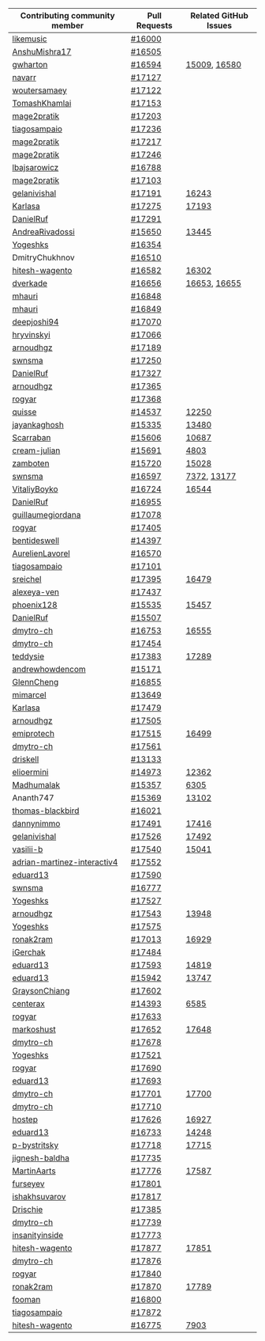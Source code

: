 
| Contributing community member | Pull Requests | Related GitHub Issues |
| ------- | ------- | ------- |
| [likemusic](https://github.com/likemusic) | [#16000](https://github.com/magento/magento2/pull/16000) |  |
| [AnshuMishra17](https://github.com/AnshuMishra17) | [#16505](https://github.com/magento/magento2/pull/16505) |  |
| [gwharton](https://github.com/gwharton) | [#16594](https://github.com/magento/magento2/pull/16594) | [15009](https://github.com/magento/magento2/issues/15009), [16580](https://github.com/magento/magento2/issues/16580) |
| [navarr](https://github.com/navarr) | [#17127](https://github.com/magento/magento2/pull/17127) |  |
| [woutersamaey](https://github.com/woutersamaey) | [#17122](https://github.com/magento/magento2/pull/17122) |  |
| [TomashKhamlai](https://github.com/TomashKhamlai) | [#17153](https://github.com/magento/magento2/pull/17153) |  |
| [mage2pratik](https://github.com/mage2pratik) | [#17203](https://github.com/magento/magento2/pull/17203) |  |
| [tiagosampaio](https://github.com/tiagosampaio) | [#17236](https://github.com/magento/magento2/pull/17236) |  |
| [mage2pratik](https://github.com/mage2pratik) | [#17217](https://github.com/magento/magento2/pull/17217) |  |
| [mage2pratik](https://github.com/mage2pratik) | [#17246](https://github.com/magento/magento2/pull/17246) |  |
| [lbajsarowicz](https://github.com/lbajsarowicz) | [#16788](https://github.com/magento/magento2/pull/16788) |  |
| [mage2pratik](https://github.com/mage2pratik) | [#17103](https://github.com/magento/magento2/pull/17103) |  |
| [gelanivishal](https://github.com/gelanivishal) | [#17191](https://github.com/magento/magento2/pull/17191) | [16243](https://github.com/magento/magento2/issues/16243) |
| [Karlasa](https://github.com/Karlasa) | [#17275](https://github.com/magento/magento2/pull/17275) | [17193](https://github.com/magento/magento2/issues/17193) |
| [DanielRuf](https://github.com/DanielRuf) | [#17291](https://github.com/magento/magento2/pull/17291) |  |
| [AndreaRivadossi](https://github.com/AndreaRivadossi) | [#15650](https://github.com/magento/magento2/pull/15650) | [13445](https://github.com/magento/magento2/issues/13445) |
| [Yogeshks](https://github.com/Yogeshks) | [#16354](https://github.com/magento/magento2/pull/16354) |  |
| DmitryChukhnov | [#16510](https://github.com/magento/magento2/pull/16510) |  |
| [hitesh-wagento](https://github.com/hitesh-wagento) | [#16582](https://github.com/magento/magento2/pull/16582) | [16302](https://github.com/magento/magento2/issues/16302) |
| [dverkade](https://github.com/dverkade) | [#16656](https://github.com/magento/magento2/pull/16656) | [16653](https://github.com/magento/magento2/issues/16653), [16655](https://github.com/magento/magento2/issues/16655) |
| [mhauri](https://github.com/mhauri) | [#16848](https://github.com/magento/magento2/pull/16848) |  |
| [mhauri](https://github.com/mhauri) | [#16849](https://github.com/magento/magento2/pull/16849) |  |
| [deepjoshi94](https://github.com/deepjoshi94) | [#17070](https://github.com/magento/magento2/pull/17070) |  |
| [hryvinskyi](https://github.com/hryvinskyi) | [#17066](https://github.com/magento/magento2/pull/17066) |  |
| [arnoudhgz](https://github.com/arnoudhgz) | [#17189](https://github.com/magento/magento2/pull/17189) |  |
| [swnsma](https://github.com/swnsma) | [#17250](https://github.com/magento/magento2/pull/17250) |  |
| [DanielRuf](https://github.com/DanielRuf) | [#17327](https://github.com/magento/magento2/pull/17327) |  |
| [arnoudhgz](https://github.com/arnoudhgz) | [#17365](https://github.com/magento/magento2/pull/17365) |  |
| [rogyar](https://github.com/rogyar) | [#17368](https://github.com/magento/magento2/pull/17368) |  |
| [quisse](https://github.com/quisse) | [#14537](https://github.com/magento/magento2/pull/14537) | [12250](https://github.com/magento/magento2/issues/12250) |
| [jayankaghosh](https://github.com/jayankaghosh) | [#15335](https://github.com/magento/magento2/pull/15335) | [13480](https://github.com/magento/magento2/issues/13480) |
| [Scarraban](https://github.com/Scarraban) | [#15606](https://github.com/magento/magento2/pull/15606) | [10687](https://github.com/magento/magento2/issues/10687) |
| [cream-julian](https://github.com/cream-julian) | [#15691](https://github.com/magento/magento2/pull/15691) | [4803](https://github.com/magento/magento2/issues/4803) |
| [zamboten](https://github.com/zamboten) | [#15720](https://github.com/magento/magento2/pull/15720) | [15028](https://github.com/magento/magento2/issues/15028) |
| [swnsma](https://github.com/swnsma) | [#16597](https://github.com/magento/magento2/pull/16597) | [7372](https://github.com/magento/magento2/issues/7372), [13177](https://github.com/magento/magento2/issues/13177) |
| [VitaliyBoyko](https://github.com/VitaliyBoyko) | [#16724](https://github.com/magento/magento2/pull/16724) | [16544](https://github.com/magento/magento2/issues/16544) |
| [DanielRuf](https://github.com/DanielRuf) | [#16955](https://github.com/magento/magento2/pull/16955) |  |
| [guillaumegiordana](https://github.com/guillaumegiordana) | [#17078](https://github.com/magento/magento2/pull/17078) |  |
| [rogyar](https://github.com/rogyar) | [#17405](https://github.com/magento/magento2/pull/17405) |  |
| [bentideswell](https://github.com/bentideswell) | [#14397](https://github.com/magento/magento2/pull/14397) |  |
| [AurelienLavorel](https://github.com/AurelienLavorel) | [#16570](https://github.com/magento/magento2/pull/16570) |  |
| [tiagosampaio](https://github.com/tiagosampaio) | [#17101](https://github.com/magento/magento2/pull/17101) |  |
| [sreichel](https://github.com/sreichel) | [#17395](https://github.com/magento/magento2/pull/17395) | [16479](https://github.com/magento/magento2/issues/16479) |
| [alexeya-ven](https://github.com/alexeya-ven) | [#17437](https://github.com/magento/magento2/pull/17437) |  |
| [phoenix128](https://github.com/phoenix128) | [#15535](https://github.com/magento/magento2/pull/15535) | [15457](https://github.com/magento/magento2/issues/15457) |
| [DanielRuf](https://github.com/DanielRuf) | [#15507](https://github.com/magento/magento2/pull/15507) |  |
| [dmytro-ch](https://github.com/dmytro-ch) | [#16753](https://github.com/magento/magento2/pull/16753) | [16555](https://github.com/magento/magento2/issues/16555) |
| [dmytro-ch](https://github.com/dmytro-ch) | [#17454](https://github.com/magento/magento2/pull/17454) |  |
| [teddysie](https://github.com/teddysie) | [#17383](https://github.com/magento/magento2/pull/17383) | [17289](https://github.com/magento/magento2/issues/17289) |
| [andrewhowdencom](https://github.com/andrewhowdencom) | [#15171](https://github.com/magento/magento2/pull/15171) |  |
| [GlennCheng](https://github.com/GlennCheng) | [#16855](https://github.com/magento/magento2/pull/16855) |  |
| [mimarcel](https://github.com/mimarcel) | [#13649](https://github.com/magento/magento2/pull/13649) |  |
| [Karlasa](https://github.com/Karlasa) | [#17479](https://github.com/magento/magento2/pull/17479) |  |
| [arnoudhgz](https://github.com/arnoudhgz) | [#17505](https://github.com/magento/magento2/pull/17505) |  |
| [emiprotech](https://github.com/emiprotech) | [#17515](https://github.com/magento/magento2/pull/17515) | [16499](https://github.com/magento/magento2/issues/16499) |
| [dmytro-ch](https://github.com/dmytro-ch) | [#17561](https://github.com/magento/magento2/pull/17561) |  |
| [driskell](https://github.com/driskell) | [#13133](https://github.com/magento/magento2/pull/13133) |  |
| [elioermini](https://github.com/elioermini) | [#14973](https://github.com/magento/magento2/pull/14973) | [12362](https://github.com/magento/magento2/issues/12362) |
| [Madhumalak](https://github.com/Madhumalak) | [#15357](https://github.com/magento/magento2/pull/15357) | [6305](https://github.com/magento/magento2/issues/6305) |
| Ananth747| [#15369](https://github.com/magento/magento2/pull/15369) | [13102](https://github.com/magento/magento2/issues/13102) |
| [thomas-blackbird](https://github.com/thomas-blackbird) | [#16021](https://github.com/magento/magento2/pull/16021) |  |
| [dannynimmo](https://github.com/dannynimmo) | [#17491](https://github.com/magento/magento2/pull/17491) | [17416](https://github.com/magento/magento2/issues/17416) |
| [gelanivishal](https://github.com/gelanivishal) | [#17526](https://github.com/magento/magento2/pull/17526) | [17492](https://github.com/magento/magento2/issues/17492) |
| [vasilii-b](https://github.com/vasilii-b) | [#17540](https://github.com/magento/magento2/pull/17540) | [15041](https://github.com/magento/magento2/issues/15041) |
| [adrian-martinez-interactiv4](https://github.com/adrian-martinez-interactiv4) | [#17552](https://github.com/magento/magento2/pull/17552) |  |
| [eduard13](https://github.com/eduard13) | [#17590](https://github.com/magento/magento2/pull/17590) |  |
| [swnsma](https://github.com/swnsma) | [#16777](https://github.com/magento/magento2/pull/16777) |  |
| [Yogeshks](https://github.com/Yogeshks) | [#17527](https://github.com/magento/magento2/pull/17527) |  |
| [arnoudhgz](https://github.com/arnoudhgz) | [#17543](https://github.com/magento/magento2/pull/17543) | [13948](https://github.com/magento/magento2/issues/13948) |
| [Yogeshks](https://github.com/Yogeshks) | [#17575](https://github.com/magento/magento2/pull/17575) |  |
| [ronak2ram](https://github.com/ronak2ram) | [#17013](https://github.com/magento/magento2/pull/17013) | [16929](https://github.com/magento/magento2/issues/16929) |
| [iGerchak](https://github.com/iGerchak) | [#17484](https://github.com/magento/magento2/pull/17484) |  |
| [eduard13](https://github.com/eduard13) | [#17593](https://github.com/magento/magento2/pull/17593) | [14819](https://github.com/magento/magento2/issues/14819) |
| [eduard13](https://github.com/eduard13) | [#15942](https://github.com/magento/magento2/pull/15942) | [13747](https://github.com/magento/magento2/issues/13747) |
| [GraysonChiang](https://github.com/GraysonChiang) | [#17602](https://github.com/magento/magento2/pull/17602) |  |
| [centerax](https://github.com/centerax) | [#14393](https://github.com/magento/magento2/pull/14393) | [6585](https://github.com/magento/magento2/issues/6585) |
| [rogyar](https://github.com/rogyar) | [#17633](https://github.com/magento/magento2/pull/17633) |  |
| [markoshust](https://github.com/markoshust) | [#17652](https://github.com/magento/magento2/pull/17652) | [17648](https://github.com/magento/magento2/issues/17648) |
| [dmytro-ch](https://github.com/dmytro-ch) | [#17678](https://github.com/magento/magento2/pull/17678) |  |
| [Yogeshks](https://github.com/Yogeshks) | [#17521](https://github.com/magento/magento2/pull/17521) |  |
| [rogyar](https://github.com/rogyar) | [#17690](https://github.com/magento/magento2/pull/17690) |  |
| [eduard13](https://github.com/eduard13) | [#17693](https://github.com/magento/magento2/pull/17693) |  |
| [dmytro-ch](https://github.com/dmytro-ch) | [#17701](https://github.com/magento/magento2/pull/17701) | [17700](https://github.com/magento/magento2/issues/17700) |
| [dmytro-ch](https://github.com/dmytro-ch) | [#17710](https://github.com/magento/magento2/pull/17710) |  |
| [hostep](https://github.com/hostep) | [#17626](https://github.com/magento/magento2/pull/17626) | [16927](https://github.com/magento/magento2/issues/16927) |
| [eduard13](https://github.com/eduard13) | [#16733](https://github.com/magento/magento2/pull/16733) | [14248](https://github.com/magento/magento2/issues/14248) |
| [p-bystritsky](https://github.com/p-bystritsky) | [#17718](https://github.com/magento/magento2/pull/17718) | [17715](https://github.com/magento/magento2/issues/17715) |
| [jignesh-baldha](https://github.com/jignesh-baldha) | [#17735](https://github.com/magento/magento2/pull/17735) |  |
| [MartinAarts](https://github.com/MartinAarts) | [#17776](https://github.com/magento/magento2/pull/17776) | [17587](https://github.com/magento/magento2/issues/17587) |
| [furseyev](https://github.com/furseyev) | [#17801](https://github.com/magento/magento2/pull/17801) |  |
| [ishakhsuvarov](https://github.com/ishakhsuvarov) | [#17817](https://github.com/magento/magento2/pull/17817) |  |
| [Drischie](https://github.com/Drischie) | [#17385](https://github.com/magento/magento2/pull/17385) |  |
| [dmytro-ch](https://github.com/dmytro-ch) | [#17739](https://github.com/magento/magento2/pull/17739) |  |
| [insanityinside](https://github.com/insanityinside) | [#17773](https://github.com/magento/magento2/pull/17773) |  |
| [hitesh-wagento](https://github.com/hitesh-wagento) | [#17877](https://github.com/magento/magento2/pull/17877) | [17851](https://github.com/magento/magento2/issues/17851) |
| [dmytro-ch](https://github.com/dmytro-ch) | [#17876](https://github.com/magento/magento2/pull/17876) |  |
| [rogyar](https://github.com/rogyar) | [#17840](https://github.com/magento/magento2/pull/17840) |  |
| [ronak2ram](https://github.com/ronak2ram) | [#17870](https://github.com/magento/magento2/pull/17870) | [17789](https://github.com/magento/magento2/issues/17789) |
| [fooman](https://github.com/fooman) | [#16800](https://github.com/magento/magento2/pull/16800) |  |
| [tiagosampaio](https://github.com/tiagosampaio) | [#17872](https://github.com/magento/magento2/pull/17872) |  |
| [hitesh-wagento](https://github.com/hitesh-wagento) | [#16775](https://github.com/magento/magento2/pull/16775) | [7903](https://github.com/magento/magento2/issues/7903) |